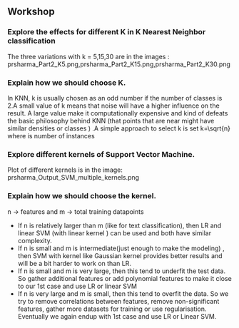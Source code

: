 ## Workshop


### Explore the effects for different K in K Nearest Neighbor classification
The three variations with k = 5,15,30 are in the images : prsharma_Part2_K5.png,prsharma_Part2_K15.png,prsharma_Part2_K30.png 


### Explain how we should choose K.
In KNN, k is usually chosen as an odd number if the number of classes is 2.A small value of k means that noise will have a higher influence on the result. A large value make it computationally expensive and kind of defeats the basic philosophy behind KNN (that points that are near might have similar densities or classes ) .A simple approach to select k is set  k=\sqrt{n} where is number of instances

### Explore different kernels of Support Vector Machine.
Plot of different kernels is in the image: prsharma_Output_SVM_multiple_kernels.png

### Explain how we should choose the kernel.
n -> features and 
m -> total training datapoints

* If n is relatively larger than m (like for text classification), then LR and linear SVM (with linear kernel ) can be used and both have similar complexity.
* If n is small and m is intermediate(just enough to make the modeling) , then SVM with kernel like Gaussian kernel provides better results and will be a bit harder to work on than LR.
* If n is small and m is very large, then this tend to underfit the test data. So gather additional features or add polynomial features to make it close to our 1st case and use LR or linear SVM
* If n is very large and m is small, then this tend to overfit the data. So we try to remove correlations between features, remove non-significant features, gather more datasets for training or use regularisation. Eventually we again endup with 1st case and use LR or Linear SVM.

